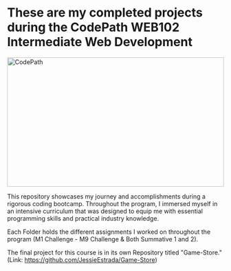 # These are my completed projects during the CodePath WEB102 Intermediate Web Development
<img src="https://mma.prnewswire.com/media/890598/CodePath_Logo.jpg?p=facebook" alt="CodePath" width="100%" height="300">

This repository showcases my journey and accomplishments during a rigorous coding bootcamp. Throughout the program, I immersed myself in an intensive curriculum that was designed to equip me with essential programming skills and practical industry knowledge. 

Each Folder holds the different assignments I worked on throughout the program (M1 Challenge - M9 Challenge & Both Summative 1 and 2). 

The final project for this course is in its own Repository titled "Game-Store." (Link: https://github.com/JessieEstrada/Game-Store)

